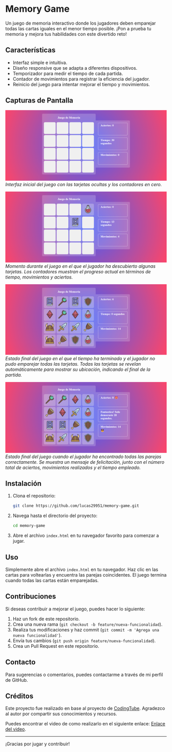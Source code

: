 # Memory Game

Un juego de memoria interactivo donde los jugadores deben emparejar todas las cartas iguales en el menor tiempo posible. ¡Pon a prueba tu memoria y mejora tus habilidades con este divertido reto!

## Características

- Interfaz simple e intuitiva.
- Diseño responsive que se adapta a diferentes dispositivos.
- Temporizador para medir el tiempo de cada partida.
- Contador de movimientos para registrar la eficiencia del jugador.
- Reinicio del juego para intentar mejorar el tiempo y movimientos.

## Capturas de Pantalla

![Pantalla Inicial](./screenshots/principal-memoria.png)
_Interfaz inicial del juego con las tarjetas ocultas y los contadores en cero._

![Juego en Proceso](./screenshots/partida-memoria.png)
_Momento durante el juego en el que el jugador ha descubierto algunas tarjetas. Los contadores muestran el progreso actual en términos de tiempo, movimientos y aciertos._

![Pantalla Final](./screenshots/final-memoria.png)
_Estado final del juego en el que el tiempo ha terminado y el jugador no pudo emparejar todas las tarjetas. Todas las tarjetas se revelan automáticamente para mostrar su ubicación, indicando el final de la partida._

![Pantalla de Victoria](./screenshots/victoria-memoria.png)
_Estado final del juego cuando el jugador ha encontrado todas las parejas correctamente. Se muestra un mensaje de felicitación, junto con el número total de aciertos, movimientos realizados y el tiempo empleado._

## Instalación

1. Clona el repositorio:
    ```bash
    git clone https://github.com/lucas29951/memory-game.git
    ```

2. Navega hasta el directorio del proyecto:
    ```bash
    cd memory-game
    ```

3. Abre el archivo `index.html` en tu navegador favorito para comenzar a jugar.

## Uso

Simplemente abre el archivo `index.html` en tu navegador. Haz clic en las cartas para voltearlas y encuentra las parejas coincidentes. El juego termina cuando todas las cartas están emparejadas.

## Contribuciones

Si deseas contribuir a mejorar el juego, puedes hacer lo siguiente:

1. Haz un fork de este repositorio.
2. Crea una nueva rama (`git checkout -b feature/nueva-funcionalidad`).
3. Realiza tus modificaciones y haz commit (`git commit -m 'Agrega una nueva funcionalidad'`).
4. Envía tus cambios (`git push origin feature/nueva-funcionalidad`).
5. Crea un Pull Request en este repositorio.

## Contacto

Para sugerencias o comentarios, puedes contactarme a través de mi perfil de GitHub.

## Créditos

Este proyecto fue realizado en base al proyecto de [CodingTube](https://github.com/CodinGitHub). Agradezco al autor por compartir sus conocimientos y recursos.

Puedes encontrar el video de como realizarlo en el siguiente enlace: [Enlace del video](https://youtu.be/TMWkKPlUUJ4?list=PLCnOTSLuGRSFfA1mB3ILWZzDDRr69KCyR).


---

¡Gracias por jugar y contribuir!
